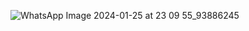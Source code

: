 ![WhatsApp Image 2024-01-25 at 23 09 55_93886245](https://github.com/bharath4211/logo/assets/126103640/c22611ee-8034-4ef4-a151-32e814d8cabc)
